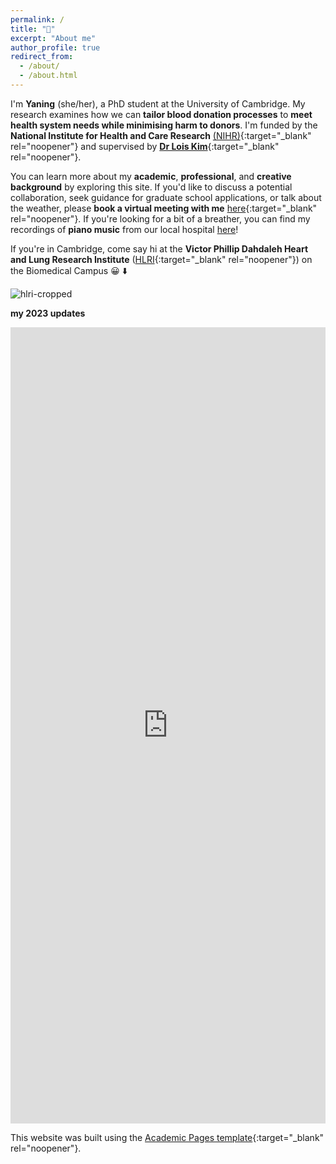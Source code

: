 ```yaml
---
permalink: /
title: "👋"
excerpt: "About me"
author_profile: true
redirect_from: 
  - /about/
  - /about.html
---
```


I'm **Yaning** (she/her), a PhD student at the University of Cambridge. My research examines how we can **tailor blood donation processes** to **meet health system needs while minimising harm to donors**. I'm funded by the **National Institute for Health and Care Research** [(NIHR)](https://www.nihr.ac.uk/){:target="_blank" rel="noopener"} and supervised by [**Dr Lois Kim**](https://www.phpc.cam.ac.uk/people/ceu-group/ceu-research-staff/lois-kim/){:target="_blank" rel="noopener"}.

You can learn more about my **academic**, **professional**, and **creative background** by exploring this site. If you'd like to discuss a potential collaboration, seek guidance for graduate school applications, or talk about the weather, please **book a virtual meeting with me** [here](https://calendly.com/yaningwu/30min){:target="_blank" rel="noopener"}. If you're looking for a bit of a breather, you can find my recordings of **piano music** from our local hospital [here](https://yaning-wu.github.io/music-at-rph/)!

If you're in Cambridge, come say hi at the **Victor Phillip Dahdaleh Heart and Lung Research Institute** ([HLRI](https://www.hlri.cam.ac.uk/){:target="_blank" rel="noopener"}) on the Biomedical Campus 😀 ⬇️ 

![hlri-cropped](https://github.com/yaning-wu/yaning-wu.github.io/assets/145920710/27efc361-6b76-4e28-9754-ae151afcb43e)

**my 2023 updates**

<iframe src="https://www.linkedin.com/embed/feed/update/urn:li:share:7144392142906413056" height="1274" width="504" frameborder="0" allowfullscreen="" title="Embedded post"></iframe>

This website was built using the [Academic Pages template](https://academicpages.github.io/){:target="_blank" rel="noopener"}. 
